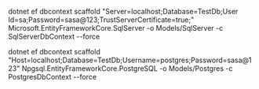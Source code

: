 dotnet ef dbcontext scaffold "Server=localhost;Database=TestDb;User Id=sa;Password=sasa@123;TrustServerCertificate=true;" Microsoft.EntityFrameworkCore.SqlServer -o Models/SqlServer -c SqlServerDbContext --force

dotnet ef dbcontext scaffold "Host=localhost;Database=TestDb;Username=postgres;Password=sasa@123" Npgsql.EntityFrameworkCore.PostgreSQL -o Models/Postgres -c PostgresDbContext --force